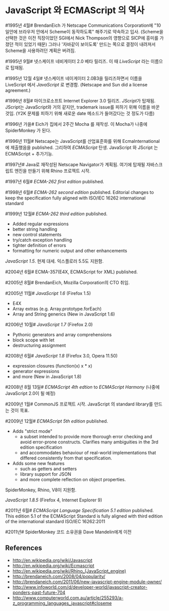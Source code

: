 JavaScript 와 ECMAScript 의 역사
===============================

#1995년 4월#
BrendanEich 가 Netscape Communications Corporation에 "10일안에 브라우저 안에서 Scheme이 동작하도록" 해주기로 약속하고 입사.
(Scheme을 선택한 것은 이전 직장이었던 SGI에서 Nick Thompson의 영향으로 SICP에 흥미를 가졌던 적이 있었기 때문)
그러나 '자바같이 보이도록' 만드는 쪽으로 결정이 내려져서 Scheme을 사용하려던 계획은 버려짐.

#1995년 9월#
넷스케이프 네비게이터 2.0 베타 릴리즈. 이 때 *LiveScript* 라는 이름으로 탑재됨.

#1995년 12월 4일#
넷스케이프 네이게이터 2.0B3을 릴리즈하면서 이름을 LiveScript 에서 *JavaScript* 로 변경함.
(Netscape and Sun did a license agreement.)

#1996년 8월#
마이크로소프트 Internet Explorer 3.0 릴리즈. *JScript*가 탑재됨.
JScript는 JavaScript와 거의 같지만, trademark issue를 피하기 위해 이름을 바꾼 것임.
(Y2K 문제를 피하기 위해 새로운 date 메소드가 들어갔다는 것 정도가 다름)

#1996년 가을#
Eich가 집에서 2주간 Mocha 를 재작성.
이 Mocha가 나중에 SpiderMonkey 가 된다.

#1996년 11월#
Netscape는 JavaScript를 산업표준화를 위해 EcmaInternational 에 제출했음을 published.
그리하여 *ECMAScript* 탄생. JavaScript 와 JScript 는 ECMAScript + 추가기능.

#1997년#
Java로 재작성된 Netscape Navigator가 계획됨.
여기에 탑재될 자바스크립트 엔진을 만들기 위해 Rhino 프로젝트 시작.

#1997년 6월#
*ECMA-262 first edition* published.

#1998년 6월#
*ECMA-262 second edition* published.
Editorial changes to keep the specification fully aligned with ISO/IEC 16262 international standard

#1999년 12월#
*ECMA-262 third edition* published.

* Added regular expressions
* better string handling
* new control statements
* try/catch exception handling
* tighter definition of errors
* formatting for numeric output and other enhancements

*JavaScript 1.5*. 현제 대세. 익스플로러 5.5도 지원함.

#2004년 6월#
ECMA-357(E4X, ECMAScript for XML) published.

#2005년 8월#
BrendanEich, Mozilla Corporation의 CTO 취임.

#2005년 11월#
*JavaScript 1.6* (Firefox 1.5)

* E4X
* Array extras (e.g. Array.prototype.forEach)
* Array and String generics (New in JavaScript 1.6)

#2006년 10월#
*JavaScript 1.7* (Firefox 2.0)

* Pythonic generators and array comprehensions 
* block scope with let
* destructuring assignment

#2008년 6월#
*JavaScript 1.8* (Firefox 3.0, Opera 11.50)

* expression closures (function(x) x * x)
* generator expressions
* and more (New in JavaScript 1.8)

#2008년 8월 13일#
*ECMAScript 4th edtion* to *ECMAScript Harmony*
(나중에 JavaScript 2.0이 될 예정)

#2009년 1월#
CommonJS 프로젝트 시작. JavaScript 의 standard library를 만드는 것이 목표.

#2009년 12월#
*ECMAScript 5th edition* published.

* Adds "strict mode"
    * a subset intended to provide more thorough error checking and avoid error-prone constructs. Clarifies many ambiguities in the 3rd edition specification
    * and accommodates behaviour of real-world implementations that differed consistently from that specification.
* Adds some new features
    * such as getters and setters
    * library support for JSON
    * and more complete reflection on object properties.

SpiderMonkey, Rhino, V8이 지원함.

*JavaScript 1.8.5* (Firefox 4, Internet Explorer 9)

#2011년 6월#
*ECMAScript Language Specification 5.1 edition* published.
This edition 5.1 of the ECMAScript Standard is fully aligned with third edition of the international standard ISO/IEC 16262:2011

#2011년#
SpiderMonkey 코드 소유권을 Dave Mandelin에게 이전

References
----------
* http://en.wikipedia.org/wiki/Javascript
* http://en.wikipedia.org/wiki/Ecmascript
* http://en.wikipedia.org/wiki/Rhino_(JavaScript_engine)
* http://brendaneich.com/2008/04/popularity/
* http://brendaneich.com/2011/06/new-javascript-engine-module-owner/
* http://www.infoworld.com/d/developer-world/javascript-creator-ponders-past-future-704
* http://www.computerworld.com.au/article/255293/a-z_programming_languages_javascript#closeme
